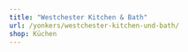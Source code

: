 ```yaml
---
title: "Westchester Kitchen & Bath"
url: /yonkers/westchester-kitchen-und-bath/
shop: Küchen
---
```

